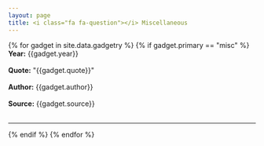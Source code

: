 ```yaml
---
layout: page
title: <i class="fa fa-question"></i> Miscellaneous
---
```


{% for gadget in site.data.gadgetry %}
{% if gadget.primary == "misc" %}
  <br>
  **Year:** {{gadget.year}}
  <br>
  <br>
  **Quote:** "{{gadget.quote}}"
  <br>
  <br>
  **Author:** {{gadget.author}}
  <br>
  <br>
  **Source:** {{gadget.source}}
  <br>
  <br>
  <hr/>
{% endif %}
{% endfor %}
